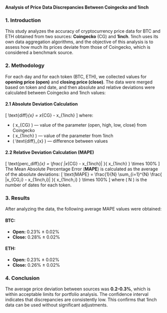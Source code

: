 **Analysis of Price Data Discrepancies Between Coingecko and 1inch**

### 1. Introduction
This study analyzes the accuracy of cryptocurrency price data for BTC and ETH obtained from two sources: **Coingecko** (CG) and **1inch**. 1inch uses its own data aggregation algorithms, and the objective of this analysis is to assess how much its prices deviate from those of Coingecko, which is considered a benchmark source.

### 2. Methodology
For each day and for each token (BTC, ETH), we collected values for **opening price (open)** and **closing price (close)**. The data were merged based on token and date, and then absolute and relative deviations were calculated between Coingecko and 1inch values:

#### 2.1 Absolute Deviation Calculation
\[
\text{diff}_{x} = x_{CG} - x_{1inch}
\]
where:
- \( x_{CG} \) — value of the parameter (open, high, low, close) from Coingecko
- \( x_{1inch} \) — value of the parameter from 1inch
- \( \text{diff}_{x} \) — difference between values

#### 2.2 Relative Deviation Calculation (MAPE)
\[
\text{perc\_diff}_{x} = \frac{ |x_{CG} - x_{1inch}| }{ x_{1inch} } \times 100\%
\]
The Mean Absolute Percentage Error (**MAPE**) is calculated as the average of the absolute deviations:
\[
\text{MAPE} = \frac{1}{N} \sum_{i=1}^{N} \frac{ |x_{CG,i} - x_{1inch,i}| }{ x_{1inch,i} } \times 100\%
\]
where \( N \) is the number of dates for each token.

### 3. Results
After analyzing the data, the following average MAPE values were obtained:

#### BTC:
- **Open:** 0.23% ± 0.02%
- **Close:** 0.28% ± 0.02%

#### ETH:
- **Open:** 0.23% ± 0.02%
- **Close:** 0.26% ± 0.02%

### 4. Conclusion
The average price deviation between sources was **0.2-0.3%**, which is within acceptable limits for portfolio analysis. The confidence interval indicates that discrepancies are consistently low. This confirms that 1inch data can be used without significant adjustments.
